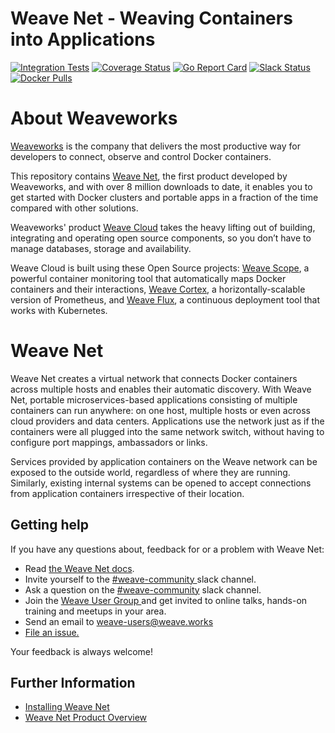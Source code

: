 # Weave Net - Weaving Containers into Applications

[![Integration Tests](https://circleci.com/gh/weaveworks/weave/tree/master.svg?style=shield)](https://circleci.com/gh/weaveworks/weave)
[![Coverage Status](https://coveralls.io/repos/weaveworks/weave/badge.svg)](https://coveralls.io/r/weaveworks/weave)
[![Go Report Card](https://goreportcard.com/badge/github.com/weaveworks/weave)](https://goreportcard.com/report/github.com/weaveworks/weave)
[![Slack Status](https://slack.weave.works/badge.svg)](https://slack.weave.works)
[![Docker Pulls](https://img.shields.io/docker/pulls/weaveworks/weave.svg?maxAge=604800)](https://hub.docker.com/r/weaveworks/weave/)

# About Weaveworks

[Weaveworks](https://www.weave.works) is the company that delivers the most productive way for developers to connect, observe and control
Docker containers.

This repository contains [Weave Net](https://www.weave.works/products/weave-net/), the first product developed by Weaveworks, and with over 8 million downloads to date, it enables you to get started with Docker clusters and portable apps in a fraction of the time compared with other solutions.

Weaveworks' product [Weave Cloud](https://www.weave.works/solution/cloud/) takes the heavy lifting out of building, integrating and operating open source components, so you don’t have to manage databases, storage and availability.

Weave Cloud is built using these Open Source projects: [Weave Scope](https://www.weave.works/products/weave-scope/), a powerful container monitoring tool that automatically maps Docker containers and their interactions, [Weave Cortex](https://github.com/weaveworks/cortex), a horizontally-scalable version of Prometheus, and [Weave Flux](https://www.weave.works/products/weave-flux/), a continuous deployment tool that works with Kubernetes.

# Weave Net

Weave Net creates a virtual network that connects Docker containers across multiple hosts and enables their automatic discovery. With Weave Net, portable microservices-based applications consisting of multiple containers can run anywhere: on one host, multiple hosts or even across cloud providers and data centers. Applications use the network just as if the containers were all plugged into the same network switch, without having to configure port mappings, ambassadors or links.

Services provided by application containers on the Weave network can be exposed to the outside world, regardless of where they are running. Similarly, existing internal systems can be opened to accept connections from application containers irrespective of their location.

## <a name="help"></a>Getting help

If you have any questions about, feedback for or a problem with Weave Net:

- Read [the Weave Net docs](https://www.weave.works/docs/net/latest/introducing-weave/).
- Invite yourself to the <a href="https://weaveworks.github.io/community-slack/" target="_blank"> #weave-community </a> slack channel.
- Ask a question on the <a href="https://weave-community.slack.com/messages/general/"> #weave-community</a> slack channel.
- Join the <a href="https://www.meetup.com/pro/Weave/"> Weave User Group </a> and get invited to online talks, hands-on training and meetups in your area.
- Send an email to <a href="mailto:weave-users@weave.works">weave-users@weave.works</a>
- <a href="https://github.com/weaveworks/weave/issues/new">File an issue.</a>

Your feedback is always welcome!

## Further Information

* [Installing Weave Net](https://www.weave.works/docs/net/latest/installing-weave/)
* [Weave Net Product Overview](https://www.weave.works/products/weave-net/)

